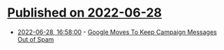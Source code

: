 # [Published on 2022-06-28](index.md)

* [2022-06-28, 16:58:00](https://tech.slashdot.org/story/22/06/28/1658232/google-moves-to-keep-campaign-messages-out-of-spam?utm_source=rss1.0mainlinkanon&utm_medium=feed) - [Google Moves To Keep Campaign Messages Out of Spam](https://tech.slashdot.org/story/22/06/28/1658232/google-moves-to-keep-campaign-messages-out-of-spam?utm_source=rss1.0mainlinkanon&utm_medium=feed)
